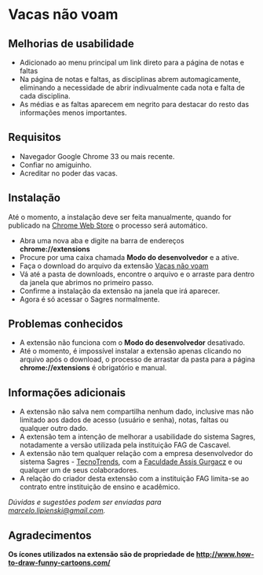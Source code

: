 # Vacas não voam

## Melhorias de usabilidade

- Adicionado ao menu principal um link direto para a página de notas e faltas
- Na página de notas e faltas, as disciplinas abrem automagicamente, eliminando a necessidade de abrir indivualmente cada nota e falta de cada disciplina.
- As médias e as faltas aparecem em negrito para destacar do resto das informações menos importantes.

## Requisitos

- Navegador Google Chrome 33 ou mais recente.
- Confiar no amiguinho.
- Acreditar no poder das vacas.

## Instalação

Até o momento, a instalação deve ser feita manualmente, quando for publicado na [Chrome Web Store](https://chrome.google.com/webstore) o processo será automático.

- Abra uma nova aba e digite na barra de endereços **chrome://extensions**
- Procure por uma caixa chamada **Modo do desenvolvedor** e a ative.
- Faça o download do arquivo da extensão [Vacas não voam](https://github.com/marcelo-lipienski/vacas-nao-voam/blob/master/ext.crx?raw=true)
- Vá até a pasta de downloads, encontre o arquivo e o arraste para dentro da janela que abrimos no primeiro passo.
- Confirme a instalação da extensão na janela que irá aparecer.
- Agora é só acessar o Sagres normalmente.

## Problemas conhecidos

- A extensão não funciona com o **Modo do desenvolvedor** desativado.
- Até o momento, é impossível instalar a extensão apenas clicando no arquivo após o download, o processo de arrastar da pasta para a página **chrome://extensions** é obrigatório e manual.

## Informações adicionais

- A extensão não salva nem compartilha nenhum dado, inclusive mas não limitado aos dados de acesso (usuário e senha), notas, faltas ou qualquer outro dado.
- A extensão tem a intenção de melhorar a usabilidade do sistema Sagres, notadamente a versão utilizada pela instituição FAG de Cascavel.
- A extensão não tem qualquer relação com a empresa desenvolvedor do sistema Sagres - [TecnoTrends](http://www.tecnotrends.com.br/NovoPortal/Modules/Extranet/Instituicao.aspx), com a [Faculdade Assis Gurgacz](http://www.fag.edu.br/) e ou qualquer um de seus colaboradores.
- A relação do criador desta extensão com a instituição FAG limita-se ao contrato entre instituição de ensino e acadêmico.

*Dúvidas e sugestões podem ser enviadas para marcelo.lipienski@gmail.com.*

## Agradecimentos

**Os ícones utilizados na extensão são de propriedade de http://www.how-to-draw-funny-cartoons.com/**
